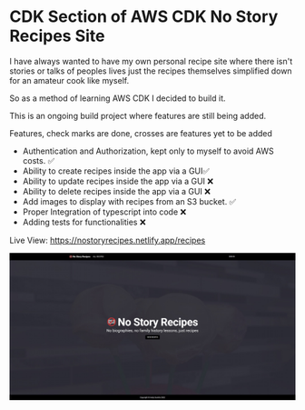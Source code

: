 # CDK Section of AWS CDK No Story Recipes Site

I have always wanted to have my own personal recipe site where there isn't stories or talks of peoples lives just the recipes themselves simplified down for an amateur cook like myself.

So as a method of learning AWS CDK I decided to build it.

This is an ongoing build project where features are still being added.

Features, check marks are done, crosses are features yet to be added

- Authentication and Authorization, kept only to myself to avoid AWS costs. ✅
- Ability to create recipes inside the app via a GUI✅
- Ability to update recipes inside the app via a GUI ❌
- Ability to delete recipes inside the app via a GUI ❌
- Add images to display with recipes from an S3 bucket. ✅
- Proper Integration of typescript into code ❌
- Adding tests for functionalities ❌

Live View: https://nostoryrecipes.netlify.app/recipes

![markdown-preview-image](assets/markdown-preview-image.jpg)
